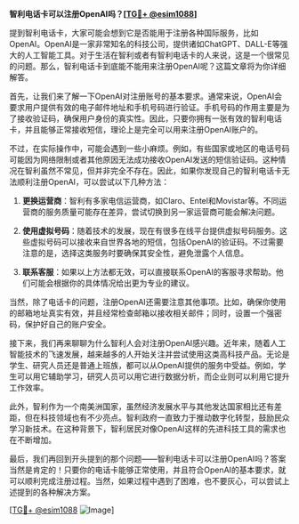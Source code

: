 **智利电话卡可以注册OpenAI吗？[[TG💪+ @esim1088](https://t.me/s/esim1088)]**

提到智利电话卡，大家可能会想到它是否能用于注册各种国际服务，比如OpenAI。OpenAI是一家非常知名的科技公司，提供诸如ChatGPT、DALL-E等强大的人工智能工具。对于生活在智利或者有智利电话卡的人来说，这是一个很常见的问题。那么，智利电话卡到底能不能用来注册OpenAI呢？这篇文章将为你详细解答。

首先，让我们来了解一下OpenAI对注册账号的基本要求。通常来说，OpenAI会要求用户提供有效的电子邮件地址和手机号码进行验证。手机号码的作用主要是为了接收验证码，确保用户身份的真实性。因此，只要你拥有一张有效的智利电话卡，并且能够正常接收短信，理论上是完全可以用来注册OpenAI账户的。

不过，在实际操作中，可能会遇到一些小麻烦。例如，有些国家或地区的电话号码可能因为网络限制或者其他原因无法成功接收OpenAI发送的短信验证码。这种情况在智利虽然不常见，但并非完全不存在。因此，如果你发现自己的智利电话卡无法顺利注册OpenAI，可以尝试以下几种方法：

1. **更换运营商**：智利有多家电信运营商，如Claro、Entel和Movistar等。不同运营商的服务质量可能存在差异，尝试切换到另一家运营商可能会解决问题。
   
2. **使用虚拟号码**：随着技术的发展，现在有很多在线平台提供虚拟号码服务。这些虚拟号码可以接收来自世界各地的短信，包括OpenAI的验证码。不过需要注意的是，选择这类服务时要确保其安全性，避免泄露个人信息。

3. **联系客服**：如果以上方法都无效，可以直接联系OpenAI的客服寻求帮助。他们可能会根据你的具体情况给出更为专业的建议。

当然，除了电话卡的问题，注册OpenAI还需要注意其他事项。比如，确保你使用的邮箱地址真实有效，并且经常检查邮箱以接收相关邮件；同时，设置一个强密码，保护好自己的账户安全。

接下来，我们再来聊聊为什么智利人会对注册OpenAI感兴趣。近年来，随着人工智能技术的飞速发展，越来越多的人开始关注并尝试使用这类高科技产品。无论是学生、研究人员还是普通上班族，都可以从OpenAI提供的服务中受益。例如，学生可以用它辅助学习，研究人员可以用它进行数据分析，而企业则可以利用它提升工作效率。

此外，智利作为一个南美洲国家，虽然经济发展水平与其他发达国家相比还有差距，但在科技领域也有不少亮点。智利政府一直致力于推动数字化转型，鼓励民众学习新技术。在这种背景下，智利居民对像OpenAI这样的先进科技工具的需求也在不断增加。

最后，我们再回到开头提到的那个问题——智利电话卡可以注册OpenAI吗？答案当然是肯定的！只要你的电话卡能够正常使用，并且符合OpenAI的基本要求，就可以顺利完成注册过程。当然，如果过程中遇到了困难，也不要灰心，可以尝试上述提到的各种解决方案。

[[TG💪+ @esim1088](https://t.me/s/esim1088) ![Image](https://i.postimg.cc/4NQfJmqS/Snipaste-2025-05-13-00-14-12.png)]